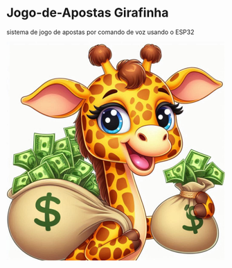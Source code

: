# Jogo-de-Apostas Girafinha 
sistema de jogo de apostas por comando de voz usando o ESP32

![Descrição da imagem](imagem.jpeg)


